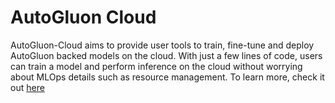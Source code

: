 # AutoGluon Cloud
AutoGluon-Cloud aims to provide user tools to train, fine-tune and deploy AutoGluon backed models on the cloud. With just a few lines of code, users can train a model and perform inference on the cloud without worrying about MLOps details such as resource management.
To learn more, check it out [here](https://auto.gluon.ai/cloud/dev/index.html)
